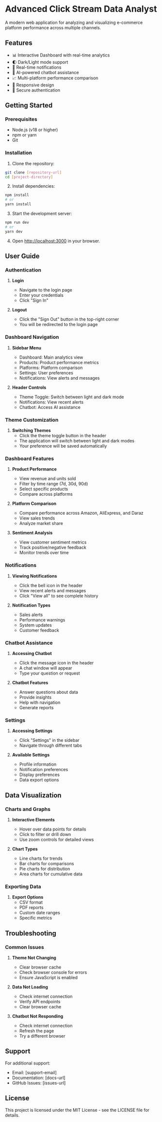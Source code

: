 # Advanced Click Stream Data Analyst

A modern web application for analyzing and visualizing e-commerce platform performance across multiple channels.

## Features

- 📊 Interactive Dashboard with real-time analytics
- 🌓 Dark/Light mode support
- 🔔 Real-time notifications
- 🤖 AI-powered chatbot assistance
- 📈 Multi-platform performance comparison
- 📱 Responsive design
- 🔐 Secure authentication

## Getting Started

### Prerequisites

- Node.js (v18 or higher)
- npm or yarn
- Git

### Installation

1. Clone the repository:
```bash
git clone [repository-url]
cd [project-directory]
```

2. Install dependencies:
```bash
npm install
# or
yarn install
```

3. Start the development server:
```bash
npm run dev
# or
yarn dev
```

4. Open [http://localhost:3000](http://localhost:3000) in your browser.

## User Guide

### Authentication

1. **Login**
   - Navigate to the login page
   - Enter your credentials
   - Click "Sign In"

2. **Logout**
   - Click the "Sign Out" button in the top-right corner
   - You will be redirected to the login page

### Dashboard Navigation

1. **Sidebar Menu**
   - Dashboard: Main analytics view
   - Products: Product performance metrics
   - Platforms: Platform comparison
   - Settings: User preferences
   - Notifications: View alerts and messages

2. **Header Controls**
   - Theme Toggle: Switch between light and dark mode
   - Notifications: View recent alerts
   - Chatbot: Access AI assistance

### Theme Customization

1. **Switching Themes**
   - Click the theme toggle button in the header
   - The application will switch between light and dark modes
   - Your preference will be saved automatically

### Dashboard Features

1. **Product Performance**
   - View revenue and units sold
   - Filter by time range (7d, 30d, 90d)
   - Select specific products
   - Compare across platforms

2. **Platform Comparison**
   - Compare performance across Amazon, AliExpress, and Daraz
   - View sales trends
   - Analyze market share

3. **Sentiment Analysis**
   - View customer sentiment metrics
   - Track positive/negative feedback
   - Monitor trends over time

### Notifications

1. **Viewing Notifications**
   - Click the bell icon in the header
   - View recent alerts and messages
   - Click "View all" to see complete history

2. **Notification Types**
   - Sales alerts
   - Performance warnings
   - System updates
   - Customer feedback

### Chatbot Assistance

1. **Accessing Chatbot**
   - Click the message icon in the header
   - A chat window will appear
   - Type your question or request

2. **Chatbot Features**
   - Answer questions about data
   - Provide insights
   - Help with navigation
   - Generate reports

### Settings

1. **Accessing Settings**
   - Click "Settings" in the sidebar
   - Navigate through different tabs

2. **Available Settings**
   - Profile information
   - Notification preferences
   - Display preferences
   - Data export options

## Data Visualization

### Charts and Graphs

1. **Interactive Elements**
   - Hover over data points for details
   - Click to filter or drill down
   - Use zoom controls for detailed views

2. **Chart Types**
   - Line charts for trends
   - Bar charts for comparisons
   - Pie charts for distribution
   - Area charts for cumulative data

### Exporting Data

1. **Export Options**
   - CSV format
   - PDF reports
   - Custom date ranges
   - Specific metrics

## Troubleshooting

### Common Issues

1. **Theme Not Changing**
   - Clear browser cache
   - Check browser console for errors
   - Ensure JavaScript is enabled

2. **Data Not Loading**
   - Check internet connection
   - Verify API endpoints
   - Clear browser cache

3. **Chatbot Not Responding**
   - Check internet connection
   - Refresh the page
   - Try a different browser

## Support

For additional support:
- Email: [support-email]
- Documentation: [docs-url]
- GitHub Issues: [issues-url]

## License

This project is licensed under the MIT License - see the LICENSE file for details. 